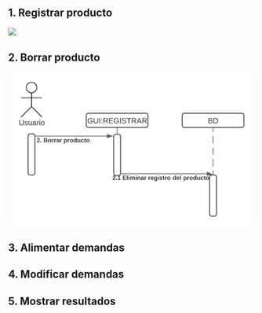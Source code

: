 ## 1. Registrar producto
![](caso_1_registar.PNG)
## 2. Borrar producto
![](caso_2_borrar.PNG)
## 3. Alimentar demandas

## 4. Modificar demandas

## 5. Mostrar resultados
